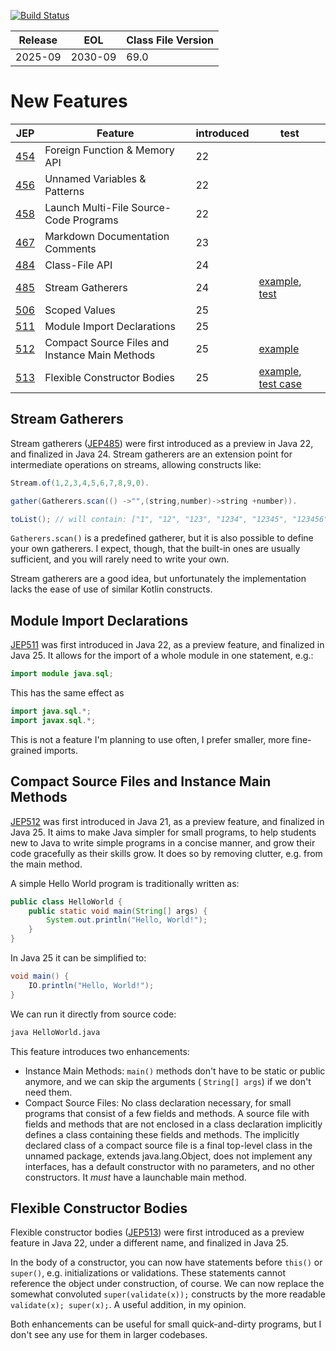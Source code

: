 [![Build Status](https://dev.azure.com/hbvk/java-test/_apis/build/status%2Fhbvk.java25?branchName=main)](https://dev.azure.com/hbvk/java-test/_build/latest?definitionId=44&branchName=main)

| Release | EOL     | Class File Version |
|---------|---------|--------------------|
| 2025-09 | 2030-09 | 69.0               |

# New Features

| JEP                                      | Feature                                        | introduced | test                                                                                                                                                         |
|------------------------------------------|------------------------------------------------|------------|--------------------------------------------------------------------------------------------------------------------------------------------------------------|
| [454](https://openjdk.java.net/jeps/454) | Foreign Function & Memory API                  | 22         |                                                                                                                                                              |
| [456](https://openjdk.java.net/jeps/456) | Unnamed Variables & Patterns                   | 22         |                                                                                                                                                              |
| [458](https://openjdk.java.net/jeps/458) | Launch Multi-File Source-Code Programs         | 22         |                                                                                                                                                              |
| [467](https://openjdk.java.net/jeps/467) | Markdown Documentation Comments                | 23         |                                                                                                                                                              |
| [484](https://openjdk.java.net/jeps/484) | Class-File API                                 | 24         |                                                                                                                                                              |
| [485](https://openjdk.java.net/jeps/485) | Stream Gatherers                               | 24         | [example](src/main/java/com/hbvk/jep485/DistinctByGatherer.java), [test](src/test/java/com/hbvk/jep485/Jep485GathererTest.java)                              |
| [506](https://openjdk.java.net/jeps/506) | Scoped Values                                  | 25         |                                                                                                                                                              |
| [511](https://openjdk.java.net/jeps/511) | Module Import Declarations                     | 25         |                                                                                                                                                              |
| [512](https://openjdk.java.net/jeps/512) | Compact Source Files and Instance Main Methods | 25         | [example](src/main/java/com/hbvk/App.java)                                                                                                                   |
| [513](https://openjdk.java.net/jeps/513) | Flexible Constructor Bodies                    | 25         | [example](src/main/java/com/hbvk/jep513/FlexibleConstructorBodies.java), [test case](src/test/java/com/hbvk/jep513/Jep513FlexibleConstructorBodiesTest.java) |

## Stream Gatherers

Stream gatherers ([JEP485](https://openjdk.java.net/jeps/485)) were first introduced as a preview in Java 22, and
finalized in Java 24. Stream gatherers are an extension point for intermediate operations on streams, allowing
constructs like:

```java
Stream.of(1,2,3,4,5,6,7,8,9,0).

gather(Gatherers.scan(() ->"",(string,number)->string +number)).

toList(); // will contain: ["1", "12", "123", "1234", "12345", "123456", "1234567", "12345678", "123456789"]
```

`Gatherers.scan()` is a predefined gatherer, but it is also possible to define your own gatherers. I expect, though,
that the built-in ones are usually sufficient, and you will rarely need to write your own.

Stream gatherers are a good idea, but unfortunately the implementation lacks the ease of use of similar Kotlin
constructs.

## Module Import Declarations

[JEP511](https://openjdk.java.net/jeps/511) was first introduced in Java 22, as a preview feature, and finalized in
Java 25. It allows for the import of a whole module in one statement, e.g.:

```java
import module java.sql;
```

This has the same effect as

```java
import java.sql.*;
import javax.sql.*;
```

This is not a feature I'm planning to use often, I prefer smaller, more fine-grained imports.

## Compact Source Files and Instance Main Methods

[JEP512](https://openjdk.java.net/jeps/512) was first introduced in Java 21, as a preview feature, and finalized in
Java 25. It aims to make Java simpler for small programs, to help students new to Java to write simple programs in a
concise manner, and grow their code gracefully as their skills grow. It does so by removing clutter, e.g. from the main
method.

A simple Hello World program is traditionally written as:

```java
public class HelloWorld {
    public static void main(String[] args) {
        System.out.println("Hello, World!");
    }
}
```

In Java 25 it can be simplified to:

```java
void main() {
    IO.println("Hello, World!");
}
```

We can run it directly from source code:

```bash
java HelloWorld.java
```

This feature introduces two enhancements:

- Instance Main Methods: `main()` methods don't have to be static or public anymore, and we can skip the arguments (
  `String[] args`) if we don't need them.
- Compact Source Files: No class declaration necessary, for small programs that consist of a few fields and methods. A
  source file with fields and methods that are not enclosed in a class declaration implicitly defines a class containing
  these fields and methods. The implicitly declared class of a compact source file is a final top-level class in the
  unnamed package, extends java.lang.Object, does not implement any interfaces, has a default constructor with no
  parameters, and no other constructors. It *must* have a launchable main method.

## Flexible Constructor Bodies

Flexible constructor bodies ([JEP513](https://openjdk.java.net/jeps/513)) were first introduced as a preview feature in
Java 22, under a different name, and finalized in Java 25.

In the body of a constructor, you can now have statements before `this()` or `super()`, e.g. initializations or
validations. These statements cannot reference the object under construction, of course. We can now replace the somewhat
convoluted `super(validate(x));` constructs by the more readable `validate(x); super(x);`. A useful addition, in my
opinion.

Both enhancements can be useful for small quick-and-dirty programs, but I don't see any use for them in larger
codebases.
